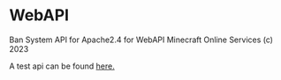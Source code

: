 # WebAPI
Ban System API for Apache2.4 for WebAPI Minecraft Online Services (c) 2023

A test api can be found [here.](https://webapi.hen2527.repl.co/?key=eNoLT01yDPDUNje0MDEwMrM0NdYuM9Az0DMEAE4bBb8=) 

